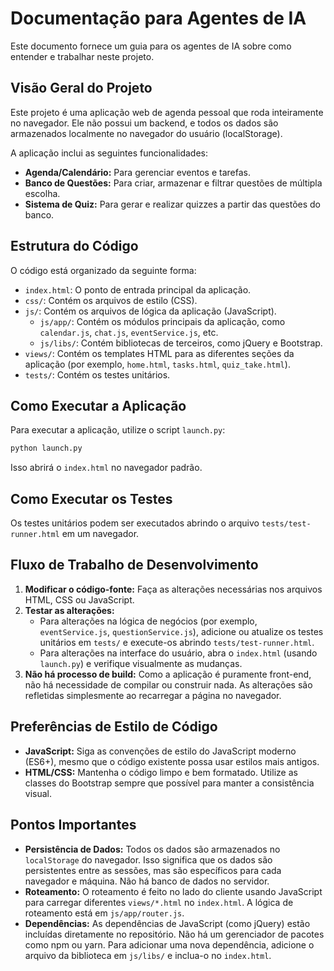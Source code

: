 # Documentação para Agentes de IA

Este documento fornece um guia para os agentes de IA sobre como entender e trabalhar neste projeto.

## Visão Geral do Projeto

Este projeto é uma aplicação web de agenda pessoal que roda inteiramente no navegador. Ele não possui um backend, e todos os dados são armazenados localmente no navegador do usuário (localStorage).

A aplicação inclui as seguintes funcionalidades:

*   **Agenda/Calendário:** Para gerenciar eventos e tarefas.
*   **Banco de Questões:** Para criar, armazenar e filtrar questões de múltipla escolha.
*   **Sistema de Quiz:** Para gerar e realizar quizzes a partir das questões do banco.

## Estrutura do Código

O código está organizado da seguinte forma:

*   `index.html`: O ponto de entrada principal da aplicação.
*   `css/`: Contém os arquivos de estilo (CSS).
*   `js/`: Contém os arquivos de lógica da aplicação (JavaScript).
    *   `js/app/`: Contém os módulos principais da aplicação, como `calendar.js`, `chat.js`, `eventService.js`, etc.
    *   `js/libs/`: Contém bibliotecas de terceiros, como jQuery e Bootstrap.
*   `views/`: Contém os templates HTML para as diferentes seções da aplicação (por exemplo, `home.html`, `tasks.html`, `quiz_take.html`).
*   `tests/`: Contém os testes unitários.

## Como Executar a Aplicação

Para executar a aplicação, utilize o script `launch.py`:

```bash
python launch.py
```

Isso abrirá o `index.html` no navegador padrão.

## Como Executar os Testes

Os testes unitários podem ser executados abrindo o arquivo `tests/test-runner.html` em um navegador.

## Fluxo de Trabalho de Desenvolvimento

1.  **Modificar o código-fonte:** Faça as alterações necessárias nos arquivos HTML, CSS ou JavaScript.
2.  **Testar as alterações:**
    *   Para alterações na lógica de negócios (por exemplo, `eventService.js`, `questionService.js`), adicione ou atualize os testes unitários em `tests/` e execute-os abrindo `tests/test-runner.html`.
    *   Para alterações na interface do usuário, abra o `index.html` (usando `launch.py`) e verifique visualmente as mudanças.
3.  **Não há processo de build:** Como a aplicação é puramente front-end, não há necessidade de compilar ou construir nada. As alterações são refletidas simplesmente ao recarregar a página no navegador.

## Preferências de Estilo de Código

*   **JavaScript:** Siga as convenções de estilo do JavaScript moderno (ES6+), mesmo que o código existente possa usar estilos mais antigos.
*   **HTML/CSS:** Mantenha o código limpo e bem formatado. Utilize as classes do Bootstrap sempre que possível para manter a consistência visual.

## Pontos Importantes

*   **Persistência de Dados:** Todos os dados são armazenados no `localStorage` do navegador. Isso significa que os dados são persistentes entre as sessões, mas são específicos para cada navegador e máquina. Não há banco de dados no servidor.
*   **Roteamento:** O roteamento é feito no lado do cliente usando JavaScript para carregar diferentes `views/*.html` no `index.html`. A lógica de roteamento está em `js/app/router.js`.
*   **Dependências:** As dependências de JavaScript (como jQuery) estão incluídas diretamente no repositório. Não há um gerenciador de pacotes como npm ou yarn. Para adicionar uma nova dependência, adicione o arquivo da biblioteca em `js/libs/` e inclua-o no `index.html`.
